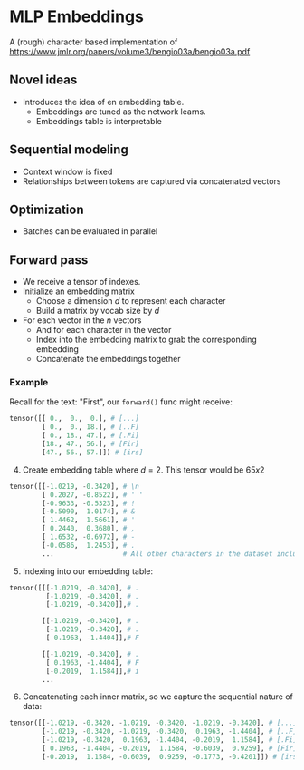# MLP Embeddings 

A (rough) character based implementation of https://www.jmlr.org/papers/volume3/bengio03a/bengio03a.pdf

## Novel ideas

- Introduces the idea of en embedding table.
  - Embeddings are tuned as the network learns.
  - Embeddings table is interpretable
  
## Sequential modeling

- Context window is fixed
- Relationships between tokens are captured via concatenated vectors

## Optimization

- Batches can be evaluated in parallel

## Forward pass

- We receive a tensor of indexes.
- Initialize an embedding matrix 
  - Choose a dimension $d$ to represent each character 
  - Build a matrix by vocab size by $d$
- For each vector in the $n$ vectors
  - And for each character in the vector
  - Index into the embedding matrix to grab the corresponding embedding
  - Concatenate the embeddings together

### Example

Recall for the text: "First", our `forward()` func might receive:

```python
tensor([[ 0.,  0.,  0.], # [...]
        [ 0.,  0., 18.], # [..F]
        [ 0., 18., 47.], # [.Fi]
        [18., 47., 56.], # [Fir]
        [47., 56., 57.]]) # [irs]
```

4. Create embedding table where $d=2$. This tensor would be $65x2$
```python
tensor([[-1.0219, -0.3420], # \n
        [ 0.2027, -0.8522], # ' '
        [-0.9633, -0.5323], # !
        [-0.5090,  1.0174], # &
        [ 1.4462,  1.5661], # '
        [ 0.2440,  0.3680], # ,
        [ 1.6532, -0.6972], # - 
        [-0.0586,  1.2453], # .
        ...                 # All other characters in the dataset including ABC...
```
5. Indexing into our embedding table:
```python
tensor([[[-1.0219, -0.3420], # .
         [-1.0219, -0.3420], # .
         [-1.0219, -0.3420]],# .

        [[-1.0219, -0.3420], # .
         [-1.0219, -0.3420], # .
         [ 0.1963, -1.4404]],# F

        [[-1.0219, -0.3420], # .
         [ 0.1963, -1.4404], # F
         [-0.2019,  1.1584]],# i
        ...
```
6. Concatenating each inner matrix, so we capture the sequential nature of data:

```python
tensor([[-1.0219, -0.3420, -1.0219, -0.3420, -1.0219, -0.3420], # [...]  / Batch 1
        [-1.0219, -0.3420, -1.0219, -0.3420,  0.1963, -1.4404], # [..F]  / Batch 2
        [-1.0219, -0.3420,  0.1963, -1.4404, -0.2019,  1.1584], # [.Fi]  / Batch 3
        [ 0.1963, -1.4404, -0.2019,  1.1584, -0.6039,  0.9259], # [Fir]  / Batch 4
        [-0.2019,  1.1584, -0.6039,  0.9259, -0.1773, -0.4201]]) # [irs] / Batch 5
``` 
